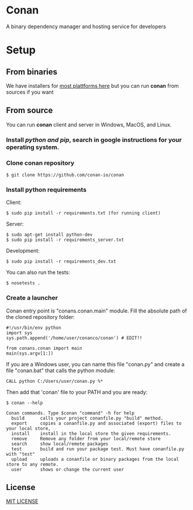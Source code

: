 # Conan

 A binary dependency manager and hosting service for developers

# Setup

## From binaries

We have installers for [most plattforms here](http://conan.io) but you can run **conan** from sources if you want 

## From source

You can run **conan** client and server in Windows, MacOS, and Linux.

### Install *python and pip*, search in google instructions for your operating system.
### Clone conan repository


    $ git clone https://github.com/conan-io/conan


### Install python requirements

Client:

	$ sudo pip install -r requirements.txt (for running client)
Server:

	$ sudo apt-get install python-dev
    $ sudo pip install -r requirements_server.txt
	
Development:

	$ sudo pip install -r requirements_dev.txt

You can also run the tests:

	$ nosetests .


### Create a launcher
Conan entry point is "conans.conan.main" module. Fill the absolute path of the cloned repository folder:


    #!/usr/bin/env python
    import sys
    sys.path.append('/home/user/conanco/conan') # EDIT!!

    from conans.conan import main
    main(sys.argv[1:])

If you are a Windows user, you can name this file "conan.py" and create a file "conan.bat" that calls the python module:

	CALL python C:/Users/user/conan.py %*

Then add that 'conan' file to your PATH and you are ready:

    $ conan --help

    Conan commands. Type $conan "command" -h for help
      build      calls your project conanfile.py "build" method.
      export     copies a conanfile.py and associated (export) files to your local store,
      install    install in the local store the given requirements.
      remove     Remove any folder from your local/remote store
      search     show local/remote packages
      test       build and run your package test. Must have conanfile.py with "test"
      upload     uploads a conanfile or binary packages from the local store to any remote.
      user       shows or change the current user 

  

## License

[MIT LICENSE](./LICENSE.md)
